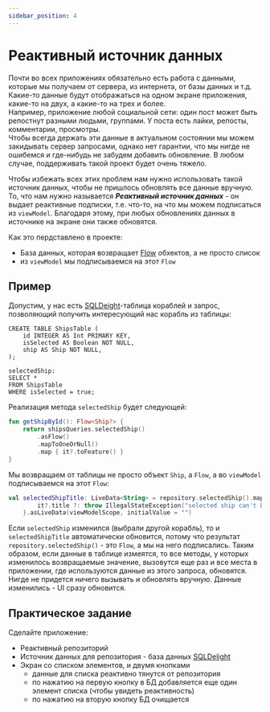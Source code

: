 ```yaml
---
sidebar_position: 4
---
```


# Реактивный источник данных

Почти во всех приложениях обязательно есть работа с данными, которые мы получаем от сервера, из интернета, от базы данных и т.д.  
Какие-то данные будут отображаться на одном экране приложения, какие-то на двух, а какие-то на трех и более.  
Например, приложение любой социальной сети: один пост может быть репостнут разными людьми, группами. У поста есть лайки, репосты, комментарии, просмотры.  
Чтобы всегда держать эти данные в актуальном состоянии мы можем закидывать сервер запросами, однако нет гарантии, что мы нигде не ошибемся и где-нибудь не забудем добавить обновление. В любом случае, поддерживать такой проект будет очень тяжело.  

Чтобы избежать всех этих проблем нам нужно использовать такой источник данных, чтобы не пришлось обновлять все данные вручную.  
То, что нам нужно называется ***Реактивный источник данных*** - он выдает реактивные подписки, т.е. что-то, на что мы можем подписаться из `viewModel`. Благодаря этому, при любых обновлениях данных в источнике на экране они также обновятся.   

Как это пердставлено в проекте: 
- База данных, которая возвращает [Flow](https://developer.android.com/kotlin/flow) обхектов, а не просто список
- из `viewModel` мы подписываемся на этот `Flow`

## Пример

Допустим, у нас есть [SQLDeight](https://cashapp.github.io/sqldelight/)-таблица кораблей и запрос, позволяющий получить интересующий нас корабль из таблицы:

```sqldelight
CREATE TABLE ShipsTable (
    id INTEGER AS Int PRIMARY KEY,
    isSelected AS Boolean NOT NULL,
    ship AS Ship NOT NULL,
);

selectedShip:
SELECT *
FROM ShipsTable
WHERE isSelected = true;
```
Реализация метода `selectedShip` будет следующей:

```kotlin
fun getShipById(): Flow<Ship?> {
    return shipsQueries.selectedShip()
        .asFlow()
        .mapToOneOrNull()
        .map { it?.toFeature() }
}
```
Мы возвращаем от таблицы не просто объект `Ship`, а `Flow`, а во `viewModel` подписываемся на этот `Flow`:

```kotlin
val selectedShipTitle: LiveData<String> = repository.selectedShip().map {
        it?.title ?: throw IllegalStateException("selected ship can't be null!")
    }.asLiveData(viewModelScope, initialValue = "")
```

Если `selectedShip` изменился (выбрали другой корабль), то и `selectedShipTitle` автоматически обновится, потому что результат `repository.selectedShip()` - это `Flow`, а мы на него подписались.
Таким образом, если данные в таблице измеятся, то все методы, у которых изменилось возвращаемые значение, вызовутся еще раз и все места в приложении, где используются данные из этого запроса, обновятся. Нигде не придется ничего вызывать и обновлять вручную. Данные изменились - UI сразу обновится.

## Практическое задание
Сделайте приложение: 
- Реактивный репозиторий
- Источник данных для репозитория - база данных [SQLDelight](https://cashapp.github.io/sqldelight/)
- Экран со списком элементов, и двумя кнопками
    - данные для списка реактивно тянутся от репозитория
    - по нажатию на первую кнопку в БД добавляется еще один элемент списка (чтобы увидеть реактивность)
    - по нажатию на вторую кнопку БД очищается
